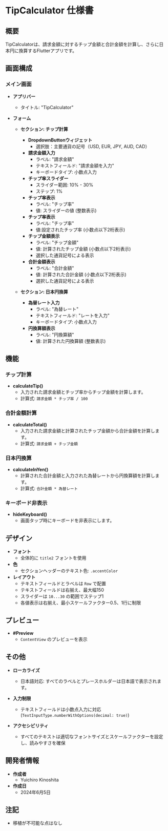 # TipCalculator 仕様書

## 概要
TipCalculatorは、請求金額に対するチップ金額と合計金額を計算し、さらに日本円に換算するFlutterアプリです。

## 画面構成
### メイン画面
- **アプリバー**
  - タイトル: "TipCalculator"

- **フォーム**
  - **セクション: チップ計算**
    - **DropdownButtonウィジェット**
      - 選択肢：主要通貨の記号（USD, EUR, JPY, AUD, CAD）
    - **請求金額入力**
      - ラベル: "請求金額"
      - テキストフィールド: "請求金額を入力"
      - キーボードタイプ: 小数点入力
    - **チップ率スライダー**
      - スライダー範囲: 10% - 30%
      - ステップ: 1%
    - **チップ率表示**
      - ラベル: "チップ率"
      - 値: スライダーの値 (整数表示)
    - **チップ率表示**
      - ラベル: "チップ率"
      - 値:設定されたチップ率 (小数点以下2桁表示)
    - **チップ金額表示**
      - ラベル: "チップ金額"
      - 値: 計算されたチップ金額 (小数点以下2桁表示)
      - 選択した通貨記号による表示
    - **合計金額表示**
      - ラベル: "合計金額"
      - 値: 計算された合計金額 (小数点以下2桁表示)
      - 選択した通貨記号による表示

  - **セクション: 日本円換算**
    - **為替レート入力**
      - ラベル: "為替レート"
      - テキストフィールド: "レートを入力"
      - キーボードタイプ: 小数点入力
    - **円換算額表示**
      - ラベル: "円換算額"
      - 値: 計算された円換算額 (整数表示)

## 機能
### チップ計算
- **calculateTip()**
  - 入力された請求金額とチップ率からチップ金額を計算します。
  - 計算式: `請求金額 * チップ率 / 100`

### 合計金額計算
- **calculateTotal()**
  - 入力された請求金額と計算されたチップ金額から合計金額を計算します。
  - 計算式: `請求金額 + チップ金額`

### 日本円換算
- **calculateInYen()**
  - 計算された合計金額と入力された為替レートから円換算額を計算します。
  - 計算式: `合計金額 * 為替レート`

### キーボード非表示
- **hideKeyboard()**
  - 画面タップ時にキーボードを非表示にします。

## デザイン
- **フォント**
  - 全体的に `title2` フォントを使用
- **色**
  - セクションヘッダーのテキスト色: `.accentColor`
- **レイアウト**
  - テキストフィールドとラベルは `Row` で配置
  - テキストフィールドは右揃え、最大幅150
  - スライダーは `10...30` の範囲でステップ1
  - 各値表示は右揃え、最小スケールファクター0.5、1行に制限

## プレビュー
- **#Preview**
  - `ContentView` のプレビューを表示

## その他
- **ローカライズ**
  - 日本語対応: すべてのラベルとプレースホルダーは日本語で表示されます。

- **入力制限**
  - テキストフィールドは小数点入力に対応 (`TextInputType.numberWithOptions(decimal: true)`)

- **アクセシビリティ**
  - すべてのテキストは適切なフォントサイズとスケールファクターを設定し、読みやすさを確保

## 開発者情報
- **作成者**
  - Yuichiro Kinoshita
- **作成日**
  - 2024年6月5日

## 注記
- 移植が不可能な点はなし
